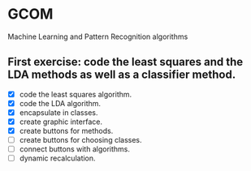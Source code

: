 # GCOM
Machine Learning and Pattern Recognition algorithms

## First exercise: code the least squares and the LDA methods as well as a classifier method.
- [x] code the least squares algorithm.
- [x] code the LDA algorithm.
- [x] encapsulate in classes.
- [x] create graphic interface.
- [x] create buttons for methods.
- [ ] create buttons for choosing classes.
- [ ] connect buttons with algorithms.
- [ ] dynamic recalculation.
